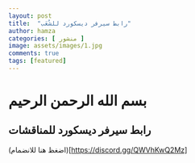```yaml
---
layout: post
title:  "رابط سيرفر ديسكورد للشُعَب"
author: hamza
categories: [ منشور ]
image: assets/images/1.jpg
comments: true
tags: [featured]
---
```


# بسم الله الرحمن الرحيم 
## رابط سيرفر ديسكورد للمناقشات 

(اضغظ هنا للانضمام)[https://discord.gg/QWVhKwQ2Mz]
